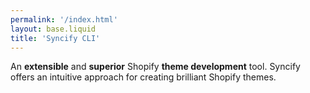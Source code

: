 ```yaml
---
permalink: '/index.html'
layout: base.liquid
title: 'Syncify CLI'
---
```


An **extensible** and **superior** Shopify **theme development** tool. Syncify offers an intuitive approach for creating brilliant Shopify themes.
